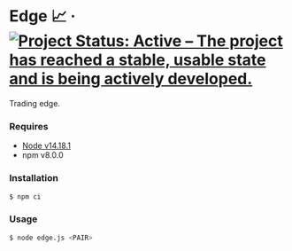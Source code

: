 # Edge 📈 &middot; [![Project Status: Active – The project has reached a stable, usable state and is being actively developed.](https://www.repostatus.org/badges/latest/active.svg)](https://www.repostatus.org/#active)

Trading edge.

### Requires

- [Node v14.18.1](https://nodejs.org/)
- npm v8.0.0

### Installation

```sh
$ npm ci
```

### Usage

```sh
$ node edge.js <PAIR>
```
